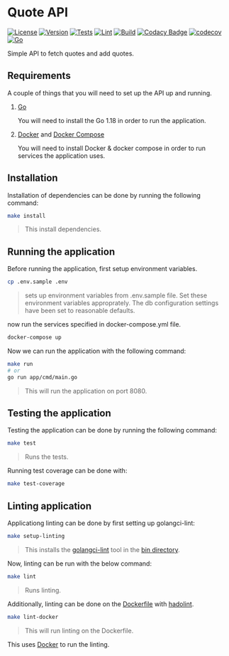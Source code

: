 # Quote API

[![License](https://img.shields.io/github/license/brianlusina/quote-api)](https://github.com/brianlusina/quote-api/blob/main/LICENSE)
[![Version](https://img.shields.io/github/v/release/brianlusina/quote-api?color=%235351FB&label=version)](https://github.com/brianlusina/quote-api/releases)
[![Tests](https://github.com/BrianLusina/quote-api/actions/workflows/tests.yml/badge.svg)](https://github.com/BrianLusina/quote-api/actions/workflows/tests.yml)
[![Lint](https://github.com/BrianLusina/quote-api/actions/workflows/lint.yml/badge.svg)](https://github.com/BrianLusina/quote-api/actions/workflows/lint.yml)
[![Build](https://github.com/BrianLusina/quote-api/actions/workflows/build_app.yml/badge.svg)](https://github.com/BrianLusina/quote-api/actions/workflows/build_app.yml)
[![Codacy Badge](https://app.codacy.com/project/badge/Grade/3c7f8e37c31646a5ae7b17cf1682551b)](https://www.codacy.com/gh/BrianLusina/quote-api/dashboard?utm_source=github.com&amp;utm_medium=referral&amp;utm_content=BrianLusina/quote-api&amp;utm_campaign=Badge_Grade)
[![codecov](https://codecov.io/gh/BrianLusina/quote-api/branch/main/graph/badge.svg?token=RNg0UoESug)](https://codecov.io/gh/BrianLusina/quote-api)
[![Go](https://img.shields.io/badge/Go-1.18-blue.svg)](https://go.dev/)

Simple API to fetch quotes and add quotes.

## Requirements

A couple of things that you will need to set up the API up and running.

1. [Go](https://golang.org/doc/install)

   You will need to install the Go 1.18 in order to run the application.

2. [Docker](https://docker.com) and [Docker Compose](https://docs.docker.com/compose/install/)

    You will need to install Docker & docker compose in order to run services the application uses.

## Installation

Installation of dependencies can be done by running the following command:

``` bash
make install
```

> This install dependencies.

## Running the application

Before running the application, first setup environment variables.

``` bash
cp .env.sample .env
```

> sets up environment variables from .env.sample file. Set these environment variables approprately. The db configuration settings have been set to reasonable defaults.

now run the services specified in docker-compose.yml file.

``` bash
docker-compose up
```

Now we can run the application with the following command:

``` bash
make run
# or
go run app/cmd/main.go
```

> This will run the application on port 8080.

## Testing the application

Testing the application can be done by running the following command:

``` bash
make test
```

> Runs the tests.

Running test coverage can be done with:

``` bash
make test-coverage
```

## Linting application

Applicationg linting can be done by first setting up golangci-lint:

``` bash
make setup-linting
```

> This installs the [golangci-lint](https://github.com/golangci/golangci-lint) tool in the [bin directory](./bin).

Now, linting can be run with the below command:

``` bash
make lint
```

> Runs linting.

Additionally, linting can be done on the [Dockerfile](./Dockerfile) with [hadolint](https://github.com/hadolint/hadolint).

``` bash
make lint-docker
```

> This will run linting on the Dockerfile.

This uses [Docker](https://docker.com) to run the linting.
